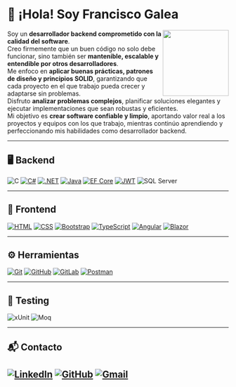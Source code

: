# 👋 ¡Hola! Soy Francisco Galea
<img align="right" src="https://media2.giphy.com/media/v1.Y2lkPTc5MGI3NjExazhtc2tnNzkybGQ1bHR6YXlqNHdiYjE2ODJ3dnlvMWhkenQ3cXRqcCZlcD12MV9pbnRlcm5hbF9naWZfYnlfaWQmY3Q9Zw/a1QLZUUtCcgyA/giphy.gif" width="150"/>

Soy un **desarrollador backend comprometido con la calidad del software**.  
Creo firmemente que un buen código no solo debe funcionar, sino también ser **mantenible, escalable y entendible por otros desarrolladores**.  
Me enfoco en **aplicar buenas prácticas, patrones de diseño y principios SOLID**, garantizando que cada proyecto en el que trabajo pueda crecer y adaptarse sin problemas.  
Disfruto **analizar problemas complejos**, planificar soluciones elegantes y ejecutar implementaciones que sean robustas y eficientes.  
Mi objetivo es **crear software confiable y limpio**, aportando valor real a los proyectos y equipos con los que trabajo, mientras continúo aprendiendo y perfeccionando mis habilidades como desarrollador backend.  
 

---

## 🖥️ Backend

![C](https://skillicons.dev/icons?i=c)
[![C#](https://skillicons.dev/icons?i=cs)](https://learn.microsoft.com/dotnet/csharp/)
[![.NET](https://skillicons.dev/icons?i=dotnet)](https://dotnet.microsoft.com/)
[![Java](https://skillicons.dev/icons?i=java)](https://docs.oracle.com/en/java/)
[![EF Core](https://img.shields.io/badge/Entity%20Framework-512BD4?logo=dotnet&logoColor=white)](https://learn.microsoft.com/ef/)
[![JWT](https://img.shields.io/badge/JWT-000000?logo=jsonwebtokens&logoColor=white)](https://jwt.io/)
![SQL Server](https://img.shields.io/badge/SQL%20Server-CC2927?logo=microsoftsqlserver&logoColor=white)

---

## 🎨 Frontend
[![HTML](https://skillicons.dev/icons?i=html)](https://developer.mozilla.org/docs/Web/HTML)
[![CSS](https://skillicons.dev/icons?i=css)](https://developer.mozilla.org/docs/Web/CSS)
[![Bootstrap](https://skillicons.dev/icons?i=bootstrap)](https://getbootstrap.com/)
[![TypeScript](https://skillicons.dev/icons?i=ts)](https://www.typescriptlang.org/)
[![Angular](https://skillicons.dev/icons?i=angular)](https://angular.dev/)
[![Blazor](https://img.shields.io/badge/Blazor-512BD4?logo=blazor&logoColor=white)](https://dotnet.microsoft.com/apps/aspnet/web-apps/blazor)

---

## ⚙️ Herramientas
[![Git](https://skillicons.dev/icons?i=git)](https://git-scm.com/)
[![GitHub](https://skillicons.dev/icons?i=github)](https://github.com/)
[![GitLab](https://skillicons.dev/icons?i=gitlab)](https://about.gitlab.com/)
[![Postman](https://skillicons.dev/icons?i=postman)](https://www.postman.com/)

---

## 🧪 Testing
![xUnit](https://img.shields.io/badge/-xUnit-5A2D82?logo=nuget&logoColor=white) ![Moq](https://img.shields.io/badge/-Moq-008000?logo=nuget&logoColor=white)

---

## 📬 Contacto
[![LinkedIn](https://skillicons.dev/icons?i=linkedin)](https://www.linkedin.com/in/francisco-galea/) [![GitHub](https://skillicons.dev/icons?i=github)](https://github.com/Francisco-Galea) [![Gmail](https://skillicons.dev/icons?i=gmail)](mailto:galeafrancisco2001@gmail.com)  
---

